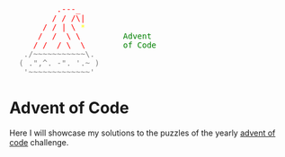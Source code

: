 <tt style="color:red;">
&nbsp;&nbsp;&nbsp;&nbsp;&nbsp;&nbsp;&nbsp;&nbsp;&nbsp;&nbsp;.---_<br/>
&nbsp;&nbsp;&nbsp;&nbsp;&nbsp;&nbsp;&nbsp;&nbsp;&nbsp;/&nbsp;/&nbsp;/\|<br/>
&nbsp;&nbsp;&nbsp;&nbsp;&nbsp;&nbsp;&nbsp;/&nbsp;/&nbsp;|&nbsp;\ <span style="color:yellow">*<br/></span>
&nbsp;&nbsp;&nbsp;&nbsp;&nbsp;&nbsp;/&nbsp;&nbsp;/&nbsp;&nbsp;\&nbsp;\&nbsp;&nbsp;&nbsp;&nbsp;&nbsp;&nbsp;&nbsp;&nbsp;&nbsp;<span style="color:green">Advent</span><br>
&nbsp;&nbsp;&nbsp;&nbsp;&nbsp;/&nbsp;/&nbsp;&nbsp;/&nbsp;\&nbsp;&nbsp;\&nbsp;&nbsp;&nbsp;&nbsp;&nbsp;&nbsp;&nbsp;&nbsp;<span style="color:green">of Code</span><br/>
<span style="color:gray">&nbsp;&nbsp;&nbsp;./~~~~~~~~~~~\.<br>
&nbsp;&nbsp;(&nbsp;.",^.&nbsp;-".&nbsp;'.~&nbsp;)&nbsp;&nbsp;&nbsp;&nbsp;&nbsp;<br/>
&nbsp;&nbsp;&nbsp;'~~~~~~~~~~~~~'&nbsp;&nbsp;&nbsp;&nbsp;&nbsp;&nbsp;<br/>
</span>
</tt>

# Advent of Code

Here I will showcase my solutions to the puzzles of the yearly [advent of code](https://adventofcode.com) challenge.